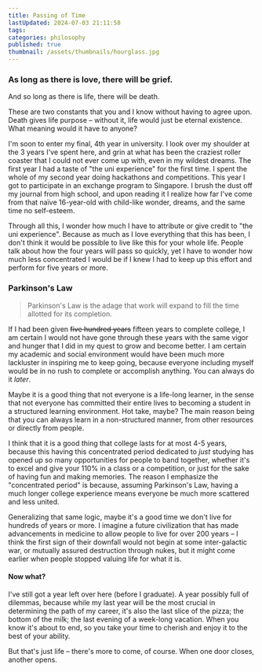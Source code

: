 ```yaml
---
title: Passing of Time
lastUpdated: 2024-07-03 21:11:58
tags:
categories: philosophy
published: true
thumbnail: /assets/thumbnails/hourglass.jpg
---
```


### As long as there is love, there will be grief.
And so long as there is life, there will be death. 

These are two constants that you and I know without having to agree upon. Death gives life purpose – without it, life would just be eternal existence. What meaning would it have to anyone?

I'm soon to enter my final, 4th year in university. I look over my shoulder at the 3 years I've spent here, and grin at what has been the craziest roller coaster that I could not ever come up with, even in my wildest dreams. The first year I had a taste of "the uni experience" for the first time. I spent the whole of my second year doing hackathons and competitions. This year I got to participate in an exchange program to Singapore. I brush the dust off my journal from high school, and upon reading it I realize how far I've come from that naïve 16-year-old with child-like wonder, dreams, and the same time no self-esteem. 

Through all this, I wonder how much I have to attribute or give credit to "the uni experience". Because as much as I love everything that this has been, I don't think it would be possible to live like this for your whole life. People talk about how the four years will pass so quickly, yet I have to wonder how much less concentrated I would be if I knew I had to keep up this effort and perform for five years or more.

### Parkinson's Law
> Parkinson's Law is the adage that work will expand to fill the time allotted for its completion.

If I had been given ~~five hundred years~~ fifteen years to complete college, I am certain I would not have gone through these years with the same vigor and hunger that I did in my quest to grow and become better. I am certain my academic and social environment would have been much more lackluster in inspiring me to keep going, because everyone including myself would be in no rush to complete or accomplish anything. You can always do it *later*.

Maybe it is a good thing that not everyone is a life-long learner, in the sense that not everyone has committed their entire lives to becoming a student in a structured learning environment. Hot take, maybe? The main reason being that you can always learn in a non-structured manner, from other resources or directly from people.

I think that it is a good thing that college lasts for at most 4-5 years, because this having this concentrated period dedicated to *just* studying has opened up so many opportunities for people to band together, whether it's to excel and give your 110% in a class or a competition, or just for the sake of having fun and making memories. The reason I emphasize the "concentrated period" is because, assuming Parkinson's Law, having a much longer college experience means everyone be much more scattered and less united. 

Generalizing that same logic, maybe it's a good time we don't live for hundreds of years or more. I imagine a future civilization that has made advancements in medicine to allow people to live for over 200 years – I think the first sign of their downfall would not begin at some inter-galactic war, or mutually assured destruction through nukes, but it might come earlier when people stopped valuing life for what it is.

#### Now what?

I've still got a year left over here (before I graduate). A year possibly full of dilemmas, because while my last year will be the most crucial in determining the path of my career, it's also the last slice of the pizza; the bottom of the milk; the last evening of a week-long vacation. When you know it's about to end, so you take your time to cherish and enjoy it to the best of your ability.

But that's just life – there's more to come, of course. When one door closes, another opens.